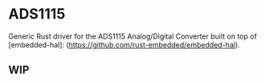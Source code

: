 # ADS1115
Generic Rust driver for the ADS1115 Analog/Digital Converter built on top of [embedded-hal]: (https://github.com/rust-embedded/embedded-hal).

## WIP
